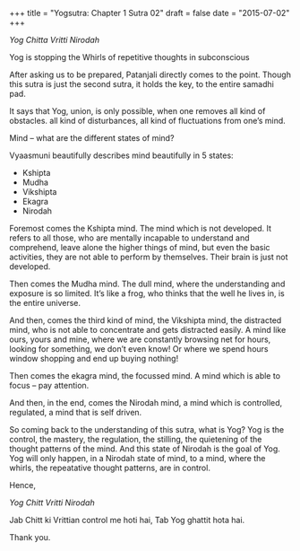+++
title = "Yogsutra: Chapter 1 Sutra 02"
draft = false
date = "2015-07-02"
+++

_Yog Chitta Vritti Nirodah_

Yog is stopping the Whirls of repetitive thoughts in subconscious

After asking us to be prepared, Patanjali directly comes to the point. Though this sutra is just the second sutra, it holds the key, to the entire samadhi pad.

It says that Yog, union, is only possible, when one removes all kind of obstacles. all kind of disturbances, all kind of fluctuations from one’s mind.

Mind – what are the different states of mind?

Vyaasmuni beautifully describes mind beautifully in 5 states:

- Kshipta
- Mudha
- Vikshipta
- Ekagra
- Nirodah

Foremost comes the Kshipta mind. The mind which is not developed. It refers to all those, who are mentally incapable to understand and comprehend, leave alone the higher things of mind, but even the basic activities, they are not able to perform by themselves. Their brain is just not developed.

Then comes the Mudha mind. The dull mind, where the understanding and exposure is so limited. It’s like a frog, who thinks that the well he lives in, is the entire universe.

And then, comes the third kind of mind, the Vikshipta mind, the distracted mind, who is not able to concentrate and gets distracted easily. A mind like ours, yours and mine, where we are constantly browsing net for hours, looking for something, we don’t even know! Or where we spend hours window shopping and end up buying nothing!

Then comes the ekagra mind, the focussed mind. A mind which is able to focus – pay attention.

And then, in the end, comes the Nirodah mind, a mind which is controlled, regulated, a mind that is self driven.

So coming back to the understanding of this sutra, what is Yog? Yog is the control, the mastery, the regulation, the stilling, the quietening of the thought patterns of the mind. And this state of Nirodah is the goal of Yog. Yog will only happen, in a Nirodah state of mind, to a mind, where the whirls, the repeatative thought patterns, are in control.

Hence,

_Yog Chitt Vritti Nirodah_

Jab Chitt ki Vrittian control me hoti hai, Tab Yog ghattit hota hai.

Thank you.
